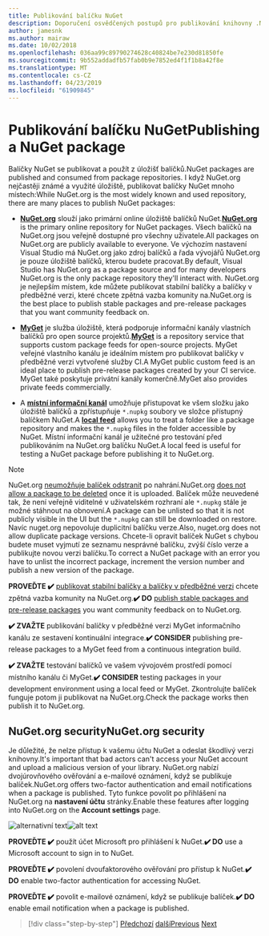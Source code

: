 ```yaml
---
title: Publikování balíčku NuGet
description: Doporučení osvědčených postupů pro publikování knihovny .NET NuGet
author: jamesnk
ms.author: mairaw
ms.date: 10/02/2018
ms.openlocfilehash: 036aa99c89790274628c40824be7e230d81850fe
ms.sourcegitcommit: 9b552addadfb57fab0b9e7852ed4f1f1b8a42f8e
ms.translationtype: MT
ms.contentlocale: cs-CZ
ms.lasthandoff: 04/23/2019
ms.locfileid: "61909845"
---
```

# <a name="publishing-a-nuget-package"></a><span data-ttu-id="854d4-103">Publikování balíčku NuGet</span><span class="sxs-lookup"><span data-stu-id="854d4-103">Publishing a NuGet package</span></span>

<span data-ttu-id="854d4-104">Balíčky NuGet se publikovat a použít z úložišť balíčků.</span><span class="sxs-lookup"><span data-stu-id="854d4-104">NuGet packages are published and consumed from package repositories.</span></span> <span data-ttu-id="854d4-105">I když NuGet.org nejčastěji známé a využité úložiště, publikovat balíčky NuGet mnoho místech:</span><span class="sxs-lookup"><span data-stu-id="854d4-105">While NuGet.org is the most widely known and used repository, there are many places to publish NuGet packages:</span></span>

* <span data-ttu-id="854d4-106">**[NuGet.org](https://www.nuget.org/)**  slouží jako primární online úložiště balíčků NuGet.</span><span class="sxs-lookup"><span data-stu-id="854d4-106">**[NuGet.org](https://www.nuget.org/)** is the primary online repository for NuGet packages.</span></span> <span data-ttu-id="854d4-107">Všech balíčků na NuGet.org jsou veřejně dostupné pro všechny uživatele.</span><span class="sxs-lookup"><span data-stu-id="854d4-107">All packages on NuGet.org are publicly available to everyone.</span></span> <span data-ttu-id="854d4-108">Ve výchozím nastavení Visual Studio má NuGet.org jako zdroj balíčků a řada vývojářů NuGet.org je pouze úložiště balíčků, kterou budete pracovat.</span><span class="sxs-lookup"><span data-stu-id="854d4-108">By default, Visual Studio has NuGet.org as a package source and for many developers NuGet.org is the only package repository they'll interact with.</span></span> <span data-ttu-id="854d4-109">NuGet.org je nejlepším místem, kde můžete publikovat stabilní balíčky a balíčky v předběžné verzi, které chcete zpětná vazba komunity na.</span><span class="sxs-lookup"><span data-stu-id="854d4-109">NuGet.org is the best place to publish stable packages and pre-release packages that you want community feedback on.</span></span>

* <span data-ttu-id="854d4-110">**[MyGet](https://myget.org/)**  je služba úložiště, která podporuje informační kanály vlastních balíčků pro open source projektů.</span><span class="sxs-lookup"><span data-stu-id="854d4-110">**[MyGet](https://myget.org/)** is a repository service that supports custom package feeds for open-source projects.</span></span> <span data-ttu-id="854d4-111">MyGet veřejné vlastního kanálu je ideálním místem pro publikovat balíčky v předběžné verzi vytvořené služby CI.</span><span class="sxs-lookup"><span data-stu-id="854d4-111">A MyGet public custom feed is an ideal place to publish pre-release packages created by your CI service.</span></span> <span data-ttu-id="854d4-112">MyGet také poskytuje privátní kanály komerčně.</span><span class="sxs-lookup"><span data-stu-id="854d4-112">MyGet also provides private feeds commercially.</span></span>

* <span data-ttu-id="854d4-113">A **[místní informační kanál](/nuget/hosting-packages/local-feeds)** umožňuje přistupovat ke všem složku jako úložiště balíčků a zpřístupňuje `*.nupkg` soubory ve složce přístupný balíčkem NuGet.</span><span class="sxs-lookup"><span data-stu-id="854d4-113">A **[local feed](/nuget/hosting-packages/local-feeds)** allows you to treat a folder like a package repository and makes the `*.nupkg` files in the folder accessible by NuGet.</span></span> <span data-ttu-id="854d4-114">Místní informační kanál je užitečné pro testování před publikováním na NuGet.org balíčku NuGet.</span><span class="sxs-lookup"><span data-stu-id="854d4-114">A local feed is useful for testing a NuGet package before publishing it to NuGet.org.</span></span>

> [!NOTE]
> <span data-ttu-id="854d4-115">NuGet.org [neumožňuje balíček odstranit](/nuget/policies/deleting-packages) po nahrání.</span><span class="sxs-lookup"><span data-stu-id="854d4-115">NuGet.org [does not allow a package to be deleted](/nuget/policies/deleting-packages) once it is uploaded.</span></span> <span data-ttu-id="854d4-116">Balíček může neuvedené tak, že není veřejně viditelné v uživatelském rozhraní ale `*.nupkg` stále je možné stáhnout na obnovení.</span><span class="sxs-lookup"><span data-stu-id="854d4-116">A package can be unlisted so that it is not publicly visible in the UI but the `*.nupkg` can still be downloaded on restore.</span></span> <span data-ttu-id="854d4-117">Navíc nuget.org nepovoluje duplicitní balíčku verze.</span><span class="sxs-lookup"><span data-stu-id="854d4-117">Also, nuget.org does not allow duplicate package versions.</span></span> <span data-ttu-id="854d4-118">Chcete-li opravit balíček NuGet s chybou budete muset vyjmutí ze seznamu nesprávné balíčku, zvýší číslo verze a publikujte novou verzi balíčku.</span><span class="sxs-lookup"><span data-stu-id="854d4-118">To correct a NuGet package with an error you have to unlist the incorrect package, increment the version number and publish a new version of the package.</span></span>

<span data-ttu-id="854d4-119">**PROVEĎTE ✔️** [publikovat stabilní balíčky a balíčky v předběžné verzi](/nuget/create-packages/publish-a-package) chcete zpětná vazba komunity na NuGet.org.</span><span class="sxs-lookup"><span data-stu-id="854d4-119">**✔️ DO** [publish stable packages and pre-release packages](/nuget/create-packages/publish-a-package) you want community feedback on to NuGet.org.</span></span>

<span data-ttu-id="854d4-120">**✔️ ZVAŽTE** publikování balíčky v předběžné verzi MyGet informačního kanálu ze sestavení kontinuální integrace.</span><span class="sxs-lookup"><span data-stu-id="854d4-120">**✔️ CONSIDER** publishing pre-release packages to a MyGet feed from a continuous integration build.</span></span>

<span data-ttu-id="854d4-121">**✔️ ZVAŽTE** testování balíčků ve vašem vývojovém prostředí pomocí místního kanálu či MyGet.</span><span class="sxs-lookup"><span data-stu-id="854d4-121">**✔️ CONSIDER** testing packages in your development environment using a local feed or MyGet.</span></span> <span data-ttu-id="854d4-122">Zkontrolujte balíček funguje potom ji publikovat na NuGet.org.</span><span class="sxs-lookup"><span data-stu-id="854d4-122">Check the package works then publish it to NuGet.org.</span></span>

## <a name="nugetorg-security"></a><span data-ttu-id="854d4-123">NuGet.org security</span><span class="sxs-lookup"><span data-stu-id="854d4-123">NuGet.org security</span></span>

<span data-ttu-id="854d4-124">Je důležité, že nelze přístup k vašemu účtu NuGet a odeslat škodlivý verzi knihovny.</span><span class="sxs-lookup"><span data-stu-id="854d4-124">It's important that bad actors can't access your NuGet account and upload a malicious version of your library.</span></span> <span data-ttu-id="854d4-125">NuGet.org nabízí dvojúrovňového ověřování a e-mailové oznámení, když se publikuje balíček.</span><span class="sxs-lookup"><span data-stu-id="854d4-125">NuGet.org offers two-factor authentication and email notifications when a package is published.</span></span> <span data-ttu-id="854d4-126">Tyto funkce povolit po přihlášení na NuGet.org na **nastavení účtu** stránky.</span><span class="sxs-lookup"><span data-stu-id="854d4-126">Enable these features after logging into NuGet.org on the **Account settings** page.</span></span>

<span data-ttu-id="854d4-127">![alternativní text](./media/publish-nuget-package/nuget-2fa.png "zabezpečení účtu NuGet")</span><span class="sxs-lookup"><span data-stu-id="854d4-127">![alt text](./media/publish-nuget-package/nuget-2fa.png "NuGet Account Security")</span></span>

<span data-ttu-id="854d4-128">**PROVEĎTE ✔️** použít účet Microsoft pro přihlášení k NuGet.</span><span class="sxs-lookup"><span data-stu-id="854d4-128">**✔️ DO** use a Microsoft account to sign in to NuGet.</span></span>

<span data-ttu-id="854d4-129">**PROVEĎTE ✔️** povolení dvoufaktorového ověřování pro přístup k NuGet.</span><span class="sxs-lookup"><span data-stu-id="854d4-129">**✔️ DO** enable two-factor authentication for accessing NuGet.</span></span>

<span data-ttu-id="854d4-130">**PROVEĎTE ✔️** povolit e-mailové oznámení, když se publikuje balíček.</span><span class="sxs-lookup"><span data-stu-id="854d4-130">**✔️ DO** enable email notification when a package is published.</span></span>

>[!div class="step-by-step"]
><span data-ttu-id="854d4-131">[Předchozí](sourcelink.md)
>[další](versioning.md)</span><span class="sxs-lookup"><span data-stu-id="854d4-131">[Previous](sourcelink.md)
[Next](versioning.md)</span></span>